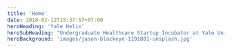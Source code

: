 ```yaml
---
title: 'Home'
date: 2018-02-12T15:37:57+07:00
heroHeading: 'Yale Helix'
heroSubHeading: "Undergraduate Healthcare Startup Incubator at Yale University"
heroBackground: 'images/jason-blackeye-1191801-unsplash.jpg'
---
```

